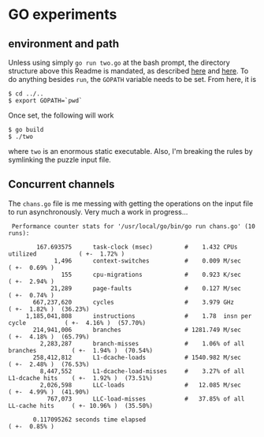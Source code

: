 GO experiments
==============

## environment and path

Unless using simply `go run two.go` at the bash prompt, the directory structure above this Readme is mandated, as described [here](https://golang.org/doc/install) and [here](https://golang.org/doc/code.html).
To do anything besides `run`, the `GOPATH` variable needs to be set.
From here, it is
```
$ cd ../..
$ export GOPATH=`pwd`
```
Once set, the following will work
```
$ go build
$ ./two
```
where `two` is an enormous static executable.
Also, I'm breaking the rules by symlinking the puzzle input file.

## Concurrent channels

The `chans.go` file is me messing with getting the operations on the input file to run asynchronously.
Very much a work in progress...

```
 Performance counter stats for '/usr/local/go/bin/go run chans.go' (10 runs):

        167.693575      task-clock (msec)         #    1.432 CPUs utilized            ( +-  1.72% )
             1,496      context-switches          #    0.009 M/sec                    ( +-  0.69% )
               155      cpu-migrations            #    0.923 K/sec                    ( +-  2.94% )
            21,289      page-faults               #    0.127 M/sec                    ( +-  0.74% )
       667,237,620      cycles                    #    3.979 GHz                      ( +-  1.82% )  (36.23%)
     1,185,041,808      instructions              #    1.78  insn per cycle           ( +-  4.16% )  (57.70%)
       214,941,006      branches                  # 1281.749 M/sec                    ( +-  4.18% )  (65.79%)
         2,283,287      branch-misses             #    1.06% of all branches          ( +-  1.94% )  (70.54%)
       258,412,812      L1-dcache-loads           # 1540.982 M/sec                    ( +-  2.48% )  (76.53%)
         8,447,552      L1-dcache-load-misses     #    3.27% of all L1-dcache hits    ( +-  1.92% )  (73.51%)
         2,026,598      LLC-loads                 #   12.085 M/sec                    ( +-  4.99% )  (41.90%)
           767,073      LLC-load-misses           #   37.85% of all LL-cache hits     ( +- 10.96% )  (35.50%)

       0.117095262 seconds time elapsed                                          ( +-  0.85% )
```
